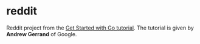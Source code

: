 # reddit
Reddit project from the [Get Started with Go tutorial](https://www.youtube.com/watch?v=2KmHtgtEZ1s).
The tutorial is given by **Andrew Gerrand** of Google.

